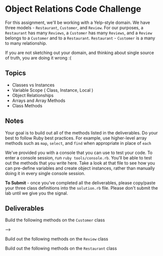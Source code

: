 # Object Relations Code Challenge

For this assignment, we'll be working with a Yelp-style domain. We have three models - `Restaurant`, `Customer`, and `Review`.
For our purposes, a `Restaurant` has many `Reviews`, a `Customer` has many `Reviews`, and a `Review` belongs to a `Customer` and to a `Restaurant`.
`Restaurant` - `Customer` is a many to many relationship.

If you are not sketching out your domain, and thinking about single source of truth,
you are doing it wrong :(

## Topics

* Classes vs Instances
* Variable Scope ( Class, Instance, Local )
* Object Relationships
* Arrays and Array Methods
* Class Methods

## Notes

Your goal is to build out all of the methods listed in the deliverables. Do your best to follow Ruby best practices. For example, use higher-level array methods such as `map`, `select`, and `find` when appropriate in place of `each`

We've provided you with a console that you can use to test your code. To enter a console session, run `ruby tools/console.rb`. You'll be able to test out the methods that you write here. Take a look at that file to see how you can pre-define variables and create object instances, rather than manually doing it in every single console session.

**To Submit** - once you've completed all the deliverables, please copy/paste your three class definitions into the `solution.rb` file. Please don't submit the lab until we give you the signal.

## Deliverables

Build the following methods on the `Customer` class

<!-- * Customer.all
  * should return **all** of the customer instances -->
<!-- * Customer.find_by_name(name)
  * given a string of a **full name**, returns the **first customer** whose full name matches -->
<!-- * Customer.find_all_by_first_name(name)
  <!-- * given a string of a first name, returns an **array** containing all customers with that first name --> -->
<!-- * Customer.all_names
  * should return an **array** of all of the customer full names -->
<!-- * Customer#add_review(restaurant, content)
  * given a **restaurant object** and some review content (as a string), creates a new review and associates it with that customer and restaurant. A `Review` belongs to a `Customer` and belongs to a `Restaurant` -->

Build out the following methods on the `Review` class

<!-- * Review.all
  * returns all of the reviews
* Review#customer
  * returns the customer object for that given review
* Review#restaurant
  * returns the restaurant object for that given review -->

Build out the following methods on the `Restaurant` class

<!-- * Restaurant.all
  * returns an array of all restaurants -->
<!-- * Restaurant.find_by_name(name)
  * given a string of restaurant name, returns the first restaurant that matches -->
<!-- * Restaurant#reviews
  * returns an array of all reviews for that restaurant -->
<!-- * Restaurant#customers
  * returns all of customers who have written reviews of that restaurant. A `Restaurant` has many `Customers` and a `Customer` has many `Restaurants` -->
